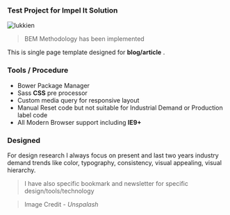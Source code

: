 ### Test Project for Impel It Solution
![lukkien](http://i.imgur.com/zNaCUs2.png)
>BEM Methodology has been implemented


This is single page template designed for  __blog/article__ .

### Tools / Procedure

  * Bower Package Manager
  * Sass **CSS** pre processor
  * Custom media query for responsive layout
  * Manual Reset code but not suitable for Industrial Demand or Production label code
  * All Modern Browser support including **IE9+**
  
  
  
### Designed

For design research I always focus on present and last two years industry demand trends like color, typography, consistency, visual appealing, visual hierarchy.
 >I have also specific bookmark and newsletter for specific design/tools/technology
 
 >Image Credit - _Unspalash_


